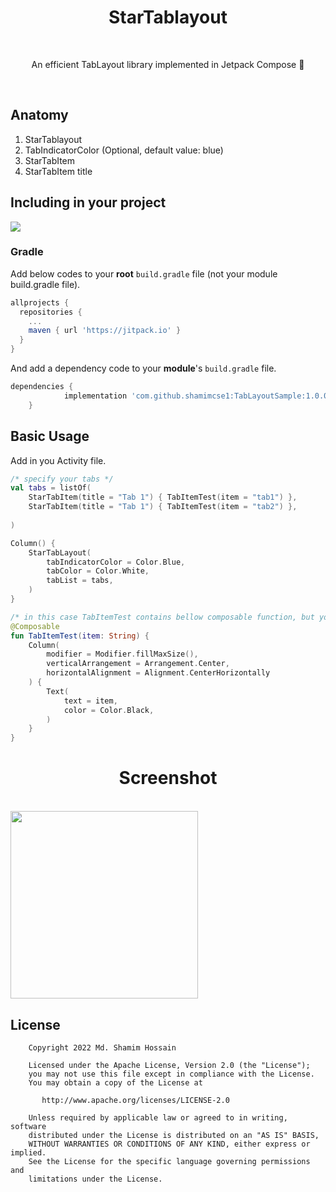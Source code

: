 <h1 align="center">StarTablayout</h1><br/>
<p align="center"> 
An efficient TabLayout library implemented in Jetpack Compose 🚀
</p>
<br/>

<p align="center">
  
</p>

## Anatomy

1. StarTablayout
2. TabIndicatorColor (Optional, default value: blue)
3. StarTabItem
4. StarTabItem title

## Including in your project
[![](https://jitpack.io/v/shamimcse1/TabLayoutSample.svg)](https://jitpack.io/#shamimcse1/TabLayoutSample)

### Gradle
Add below codes to your **root** `build.gradle` file (not your module build.gradle file).
```gradle
allprojects {
  repositories {
    ...
    maven { url 'https://jitpack.io' }
  }
}
```
And add a dependency code to your **module**'s `build.gradle` file.
```gradle
dependencies {
	        implementation 'com.github.shamimcse1:TabLayoutSample:1.0.0'
	}
```

## Basic Usage
Add in you Activity file.

```kotlin
/* specify your tabs */
val tabs = listOf(
    StarTabItem(title = "Tab 1") { TabItemTest(item = "tab1") },
    StarTabItem(title = "Tab 1") { TabItemTest(item = "tab2") },
  
)

Column() {
    StarTabLayout(
        tabIndicatorColor = Color.Blue,
        tabColor = Color.White,
        tabList = tabs,
    )
}

/* in this case TabItemTest contains bellow composable function, but you can pass your functions */
@Composable
fun TabItemTest(item: String) {
    Column(
        modifier = Modifier.fillMaxSize(),
        verticalArrangement = Arrangement.Center,
        horizontalAlignment = Alignment.CenterHorizontally
    ) {
        Text(
            text = item,
            color = Color.Black,
        )
    }
}
```
<h1 align="center">Screenshot</h1>
<br/>

<img src="https://github.com/shamimcse1/TabLayoutSample/blob/master/test.gif"  width="300">



## License
```
    Copyright 2022 Md. Shamim Hossain

    Licensed under the Apache License, Version 2.0 (the "License");
    you may not use this file except in compliance with the License.
    You may obtain a copy of the License at

       http://www.apache.org/licenses/LICENSE-2.0

    Unless required by applicable law or agreed to in writing, software
    distributed under the License is distributed on an "AS IS" BASIS,
    WITHOUT WARRANTIES OR CONDITIONS OF ANY KIND, either express or implied.
    See the License for the specific language governing permissions and
    limitations under the License.

```
